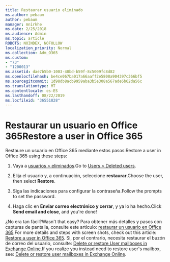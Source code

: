 ```yaml
---
title: Restaurar usuario eliminado
ms.author: pebaum
author: pebaum
manager: mnirkhe
ms.date: 2/25/2018
ms.audience: Admin
ms.topic: article
ROBOTS: NOINDEX, NOFOLLOW
localization_priority: Normal
ms.collection: Adm_O365
ms.custom:
- "73"
- "1200013"
ms.assetid: dae7b5b0-1003-40bd-b59f-8c5009fc8d82
ms.openlocfilehash: be4ce067ba017a66aaff2e5808a904397c366bf5
ms.sourcegitcommit: 1d98db8acb9959aba3b5e308a567ade6b62da56c
ms.translationtype: MT
ms.contentlocale: es-ES
ms.lasthandoff: 08/22/2019
ms.locfileid: "36551828"
---
```

# <a name="restore-a-user-in-office-365"></a><span data-ttu-id="950e9-102">Restaurar un usuario en Office 365</span><span class="sxs-lookup"><span data-stu-id="950e9-102">Restore a user in Office 365</span></span>

<span data-ttu-id="950e9-103">Restaure un usuario en Office 365 mediante estos pasos:</span><span class="sxs-lookup"><span data-stu-id="950e9-103">Restore a user in Office 365 using these steps:</span></span>
  
1. <span data-ttu-id="950e9-104">Vaya a [usuarios \> eliminados](https://admin.microsoft.com/adminportal/home#/deletedusers).</span><span class="sxs-lookup"><span data-stu-id="950e9-104">Go to [Users \> Deleted users](https://admin.microsoft.com/adminportal/home#/deletedusers).</span></span>

2. <span data-ttu-id="950e9-105">Elija el usuario y, a continuación, seleccione **restaurar**.</span><span class="sxs-lookup"><span data-stu-id="950e9-105">Choose the user, then select **Restore**.</span></span>

3. <span data-ttu-id="950e9-106">Siga las indicaciones para configurar la contraseña.</span><span class="sxs-lookup"><span data-stu-id="950e9-106">Follow the prompts to set the password.</span></span>

4. <span data-ttu-id="950e9-107">Haga clic en **Enviar correo electrónico y cerrar**, y ya lo ha hecho.</span><span class="sxs-lookup"><span data-stu-id="950e9-107">Click **Send email and close**, and you're done!</span></span>

<span data-ttu-id="950e9-108">¿No era tan fácil?</span><span class="sxs-lookup"><span data-stu-id="950e9-108">Wasn't that easy?</span></span> <span data-ttu-id="950e9-109">Para obtener más detalles y pasos con capturas de pantalla, consulte este artículo: [restaurar un usuario en Office 365](https://support.office.com/article/2c261e42-5dd1-48b0-845f-2a016d29cfc1.aspx).</span><span class="sxs-lookup"><span data-stu-id="950e9-109">For more details and steps with screen shots, check out this article: [Restore a user in Office 365](https://support.office.com/article/2c261e42-5dd1-48b0-845f-2a016d29cfc1.aspx).</span></span> <span data-ttu-id="950e9-110">Si, por el contrario, necesita restaurar el buzón de correo del usuario, consulte: [Delete or restore User mailboxes in Exchange Online](https://docs.microsoft.com/exchange/recipients-in-exchange-online/delete-or-restore-mailboxes).</span><span class="sxs-lookup"><span data-stu-id="950e9-110">If you realize you instead need to restore user's mailbox, see: [Delete or restore user mailboxes in Exchange Online](https://docs.microsoft.com/exchange/recipients-in-exchange-online/delete-or-restore-mailboxes).</span></span>